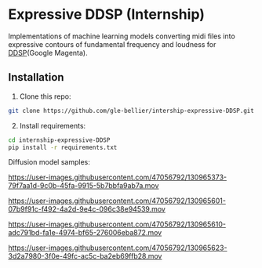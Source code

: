 # Expressive DDSP (Internship)

Implementations of machine learning models converting midi files into expressive contours of fundamental frequency and loudness for [DDSP](https://magenta.tensorflow.org/ddsp)(Google Magenta).

## Installation 

1. Clone this repo:
```bash
git clone https://github.com/gle-bellier/intership-expressive-DDSP.git

```

2. Install requirements:

```bash
cd internship-expressive-DDSP
pip install -r requirements.txt

```
Diffusion model samples:

https://user-images.githubusercontent.com/47056792/130965373-79f7aa1d-9c0b-45fa-9915-5b7bbfa9ab7a.mov


https://user-images.githubusercontent.com/47056792/130965601-07b9f91c-f492-4a2d-9e4c-096c38e94539.mov



https://user-images.githubusercontent.com/47056792/130965610-adc791bd-fa1e-4974-bf65-276006eba872.mov



https://user-images.githubusercontent.com/47056792/130965623-3d2a7980-3f0e-49fc-ac5c-ba2eb69ffb28.mov




